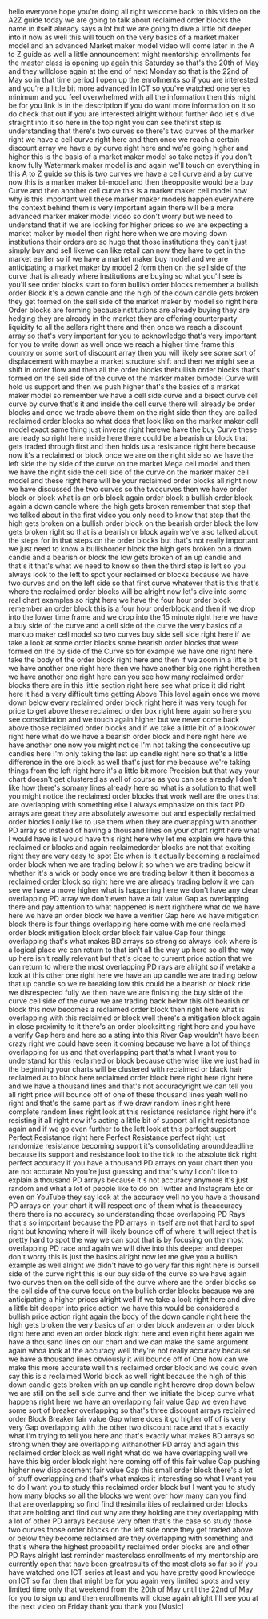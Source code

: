 hello everyone hope you're doing all right welcome back to this video on the A2Z guide today we are going to talk about reclaimed order blocks the name in itself already says a lot but we are going to dive a little bit deeper into it now as well this will touch on the very basics of a market maker model and an advanced Market maker model video will come later in the A to Z guide as well a little announcement might mentorship enrollments for the master class is opening up again this Saturday so that's the 20th of May and they willclose again at the end of next Monday so that is the 22nd of May so in that time period I open up the enrollments so if you are interested and you're a little bit more advanced in ICT so you've watched one series minimum and you feel overwhelmed with all the information then this might be for you link is in the description if you do want more information on it so do check that out if you are interested alright without further Ado let's dive straight into it so here in the top right you can see thefirst step is understanding that there's two curves so there's two curves of the marker right we have a cell curve right here and then once we reach a certain discount array we have a by curve right here and we're going higher and higher this is the basis of a market maker model so take notes if you don't know fully Watermark maker model is and again we'll touch on everything in this A to Z guide so this is two curves we have a cell curve and a by curve now this is a marker maker bi-model and then theopposite would be a buy Curve and then another cell curve this is a marker maker cell model now why is this important well these marker maker models happen everywhere the context behind them is very important again there will be a more advanced marker maker model video so don't worry but we need to understand that if we are looking for higher prices so we are expecting a market maker by model then right here when we are moving down institutions their orders are so huge that those institutions they can't just simply buy and sell likewe can like retail can now they have to get in the market earlier so if we have a market maker buy model and we are anticipating a market maker by model 2 form then on the sell side of the curve that is already where institutions are buying so what you'll see is you'll see order blocks start to form bullish order blocks remember a bullish order Block it's a down candle and the high of the down candle gets broken they get formed on the sell side of the market maker by model so right here Order blocks are forming becauseinstitutions are already buying they are hedging they are already in the market they are offering counterparty liquidity to all the sellers right there and then once we reach a discount array so that's very important for you to acknowledge that's very important for you to write down as well once we reach a higher time frame this country or some sort of discount array then you will likely see some sort of displacement with maybe a market structure shift and then we might see a shift in order flow and then all the order blocks thebullish order blocks that's formed on the sell side of the curve of the marker maker bimodel Curve will hold us support and then we push higher that's the basics of a market maker model so remember we have a cell side curve and a bisect curve cell curve by curve that's it and inside the cell curve there will already be order blocks and once we trade above them on the right side then they are called reclaimed order blocks so what does that look like on the marker maker cell model exact same thing just inverse right herewe have the buy Curve these are ready so right here inside here there could be a bearish or block that gets traded through first and then holds us a resistance right here because now it's a reclaimed or block once we are on the right side so we have the left side the by side of the curve on the market Mega cell model and then we have the right side the cell side of the curve on the marker maker cell model and these right here will be your reclaimed order blocks all right now we have discussed the two curves so the twocurves then we have order block or block what is an orb block again order block a bullish order block again a down candle where the high gets broken remember that step that we talked about in the first video you only need to know that step that the high gets broken on a bullish order block on the bearish order block the low gets broken right so that is a bearish or block again we've also talked about the steps for in that steps on the order blocks but that's not really important we just need to know a bullishorder block the high gets broken on a down candle and a bearish or block the low gets broken of an up candle and that's it that's what we need to know so then the third step is left so you always look to the left to spot your reclaimed or blocks because we have two curves and on the left side so that first curve whatever that is this that's where the reclaimed order blocks will be alright now let's dive into some real chart examples so right here we have the four hour order block remember an order block this is a four hour orderblock and then if we drop into the lower time frame and we drop into the 15 minute right here we have a buy side of the curve and a cell side of the curve the very basics of a markup maker cell model so two curves buy side sell side right here if we take a look at some order blocks some bearish order blocks that were formed on the by side of the Curve so for example we have one right here take the body of the order block right here and then if we zoom in a little bit we have another one right here then we have another big one right herethen we have another one right here can you see how many reclaimed order blocks there are in this little section right here see what price it did right here it had a very difficult time getting Above This level again once we move down below every reclaimed order block right here it was very tough for price to get above these reclaimed order box right here again so here you see consolidation and we touch again higher but we never come back above those reclaimed order blocks and if we take a little bit of a looklower right here what do we have a bearish order block and here right here we have another one now you might notice I'm not taking the consecutive up candles here I'm only taking the last up candle right here so that's a little difference in the ore block as well that's just for me because we're taking things from the left right here it's a little bit more Precision but that way your chart doesn't get clustered as well of course as you can see already I don't like how there's somany lines already here so what is a solution to that well you might notice the reclaimed order blocks that work well are the ones that are overlapping with something else I always emphasize on this fact PD arrays are great they are absolutely awesome but and especially reclaimed order blocks I only like to use them when they are overlapping with another PD array so instead of having a thousand lines on your chart right here what I would have is I would have this right here why let me explain we have this reclaimed or blocks and again reclaimedorder blocks are not that exciting right they are very easy to spot Etc when is it actually becoming a reclaimed order block when we are trading below it so when we are trading below it whether it's a wick or body once we are trading below it then it becomes a reclaimed order block so right here we are already trading below it we can see we have a move higher what is happening here we don't have any clear overlapping PD array we don't even have a fair value Gap as overlapping there and pay attention to what happened is next righthere what do we have here we have an order block we have a verifier Gap here we have mitigation block there is four things overlapping here come with me one reclaimed order block mitigation block order block fair value Gap four things overlapping that's what makes BD arrays so strong so always look where is a logical place we can return to that isn't all the way up here so all the way up here isn't really relevant but that's close to current price action that we can return to where the most overlapping PD rays are alright so if wetake a look at this other one right here we have an up candle we are trading below that up candle so we're breaking low this could be a bearish or block ride we disrespected fully we then have we are finishing the buy side of the curve cell side of the curve we are trading back below this old bearish or block this now becomes a reclaimed order block then right here what is overlapping with this reclaimed or block well there's a mitigation block again in close proximity to it there's an order blocksitting right here and you have a verify Gap here and here so a sting into this River Gap wouldn't have been crazy right we could have seen it coming because we have a lot of things overlapping for us and that overlapping part that's what I want you to understand for this reclaimed or block because otherwise like we just had in the beginning your charts will be clustered with reclaimed or black hair reclaimed auto block here reclaimed order block here right here right here and we have a thousand lines and that's not accuracyright we can tell you all right price will bounce off of one of these thousand lines yeah well no right and that's the same part as if we draw random lines right here complete random lines right look at this resistance resistance right here it's resisting it all right now it's acting a little bit of support all right resistance again and if we go even further to the left look at this perfect support Perfect Resistance right here Perfect Resistance perfect right just randomize resistance becoming support it's consolidating arounddeadline because its support and resistance look to the tick to the absolute tick right perfect accuracy if you have a thousand PD arrays on your chart then you are not accurate No you're just guessing and that's why I don't like to explain a thousand PD arrays because it's not accuracy anymore it's just random and what a lot of people like to do on Twitter and Instagram Etc or even on YouTube they say look at the accuracy well no you have a thousand PD arrays on your chart it will respect one of them what is theaccuracy there there is no accuracy so understanding those overlapping PD Rays that's so important because the PD arrays in itself are not that hard to spot right but knowing where it will likely bounce off of where it will reject that is pretty hard to spot the way we can spot that is by focusing on the most overlapping PD race and again we will dive into this deeper and deeper don't worry this is just the basics alright now let me give you a bullish example as well alright we didn't have to go very far this right here is oursell side of the curve right this is our buy side of the curve so we have again two curves then on the cell side of the curve where are the order blocks so the cell side of the curve focus on the bullish order blocks because we are anticipating a higher prices alright well if we take a look right here and dive a little bit deeper into price action we have this would be considered a bullish price action right again the body of the down candle right here the high gets broken the very basics of an order block andeven an order block right here and even an order block right here and even right here again we have a thousand lines on our chart and we can make the same argument again whoa look at the accuracy well they're not really accuracy because we have a thousand lines obviously it will bounce off of One how can we make this more accurate well this reclaimed order block and we could even say this is a reclaimed World block as well right because the high of this down candle gets broken with an up candle right herewe drop down below we are still on the sell side curve and then we initiate the bicep curve what happens right here we have an overlapping fair value Gap we even have some sort of breaker overlapping so that's three discount arrays reclaimed order Block Breaker fair value Gap where does it go higher off of is very very Gap overlapping with the other two discount race and that's exactly what I'm trying to tell you here and that's exactly what makes BD arrays so strong when they are overlapping withanother PD array and again this reclaimed order block as well right what do we have overlapping well we have this big order block right here coming off of this fair value Gap pushing higher new displacement fair value Gap this small order block there's a lot of stuff overlapping and that's what makes it interesting so what I want you to do I want you to study this reclaimed order block but I want you to study how many blocks so all the blocks we went over how many can you find that are overlapping so find find thesimilarities of reclaimed order blocks that are holding and find out why are they holding are they overlapping with a lot of other PD arrays because very often that's the case so study those two curves those order blocks on the left side once they get traded above or below they become reclaimed are they overlapping with something and that's where the highest probability reclaimed order blocks are and other PD Rays alright last reminder masterclass enrollments of my mentorship are currently open that have been greatresults of the most clots so far so if you have watched one ICT series at least and you have pretty good knowledge on ICT so far then that might be for you again very limited spots and very limited time only that weekend from the 20th of May until the 22nd of May for you to sign up and then enrollments will close again alright I'll see you at the next video on Friday thank you thank you [Music]